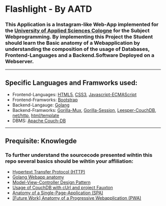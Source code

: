 # Flashlight - By AATD
### This Application is a Instagram-like Web-App implemented for the [University of Applied Sciences Cologne]() for the Subject **Webprogramming**. By implementing this Project the Student should learn the Basic anatomy of a Webapplication by understanding the composition of the usage of Databases, Frontend-Languages and a Backend.Software Deployed on a Webserver. 

---

## Specific Languages and Framworks used:
- Frontend-Languages: [HTML5](), [CSS3](), [Javascript-ECMAScript]()
- Frontend-Framworks: [Bootstrap]()
- Backend-Langauge: [Golang]()
- Backend-Framworks: [Gorilla-Mux](), [Gorilla-Session](), [Leesper-CouchDB](), [net/http](), [html/template]()
- DBMS: [Apache Couch-DB]() 

---

## Prequisite: Knowlegde
### To further understand the sourcecode presented wihtin this repo several basics should be wihtin your affiliation:
- [Hypertext Transfer Protocol (HTTP)]()
- [Golang Webapp anatomy]()
- [Model-View-Controller Design Pattern]()
- [Usage of CouchDB with cUrl and project Fauxton]()
- [Anatomy of a Single-Page-Application (SPA)]()
- [[Future Work] Anatomy of a Progressive Webapplication (PWA)]()
